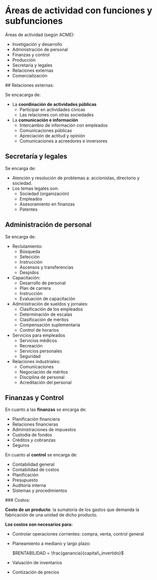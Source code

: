 # Áreas de actividad con funciones y subfunciones

Áreas de actividad (según ACME):
 - Invetigación y desarrollo
 - Administración de personal 
 - Finanzas y control
 - Producción
 - Secretaría y legales
 - Relaciones externas
 - Comercialización

## Relaciones externas:

Se encacarga de:

- La **coordinación de actividades públicas**
  - Participar en actividades cívicas
  - Las relaciones con otras sociedades
- La **comunicación e información**
  - Intercambio de información con empleados
  - Comunicaciones públicas
  - Apreciación de actitud y opinión 
  - Comunicaciones a acreedores e inversores

## Secretaría y legales

Se encarga de:

- Atención y resolución de problemas a: accionistas, directorio y sociedad. 
- Los temas legales son: 
  - Sociedad (organización)
  - Empleados
  - Asesoramiento en finanzas
  - Patentes

## Administración de personal

Se encarga de:

- Reclutamiento: 
  - Búsqueda 
  - Selección 
  - Instrucción 
  - Ascensos y transferencias 
  - Despidos
- Capacitación: 
  - Desarrollo de personal
  - Plan de carrera
  - Instrucción
  - Evaluación de capacitación
- Administración de sueldos y jornales:
  - Clasificación de los empleados
  - Determinación de escalas
  - Clasificación de méritos
  - Compensación suplementaria
  - Control de horarios
- Servicios para empleados
  - Servicios médicos
  - Recreación 
  - Servicios personales
  - Seguridad
- Relaciones industriales:
  - Comunicaciones
  - Negociación de méritos
  - Disciplina de personal 
  - Acreditación del personal


## Finanzas y Control

En cuanto a las **finanzas** se encarga de:
- Planificación financiera
- Relaciones financieras
- Administraciones de impuestos
- Custodia de fondos
- Créditos y cobranzas
- Seguros

En cuanto al **control** se encarga de:
- Contabilidad general 
- Contabilidad de costos
- Planificación
- Presupuesto
- Auditoría interna
- Sistemas y procedimientos

### Costos: 

**Costo de un producto**: la sumatoria de los gastos que demanda la fabricación de una unidad de dicho producto. 

**Los costos son necesarios para:**
- Controlar operaciones corrientes: compra, venta, control general
- Planeamiento a mediano y largo plazo: 
  
  $RENTABILIDAD = \frac{ganancia}{capital\_invertido}$

- Valuación de inventarios
- Contización de precios
  
